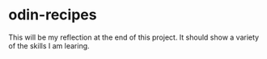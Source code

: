 # odin-recipes
This will be my reflection at the end of this project. It should show a variety of the skills I am learing.  
